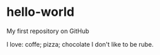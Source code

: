 # hello-world
My first repository on GitHub

I love: coffe; pizza; chocolate
I don't like to be rube.
